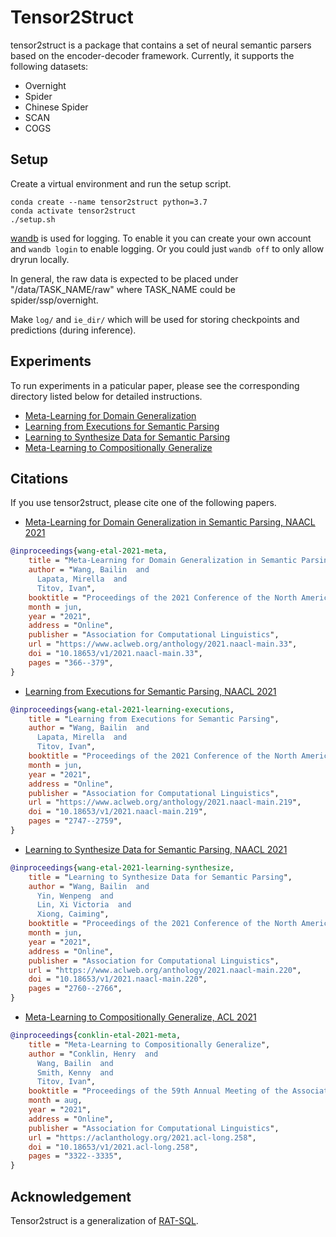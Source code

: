 # Tensor2Struct 

tensor2struct is a package that contains a set of neural semantic parsers based on the encoder-decoder framework. Currently, it supports the following datasets:

* Overnight 
* Spider
* Chinese Spider
* SCAN
* COGS


## Setup

Create a virtual environment and run the setup script.

```
conda create --name tensor2struct python=3.7
conda activate tensor2struct
./setup.sh
```

[wandb](https://www.wandb.com/) is used for logging. To enable it you can create your own account and `wandb login` to enable logging.
Or you could just `wandb off` to only allow dryrun locally.


In general, the raw data is expected to be placed under "/data/TASK\_NAME/raw" where TASK\_NAME could be spider/ssp/overnight.

Make `log/` and `ie_dir/` which will be used for storing checkpoints and predictions (during inference).


##  Experiments

To run experiments in a paticular paper, please see the corresponding directory listed below for detailed instructions. 

* [Meta-Learning for Domain Generalization](experiments/spider_dg/)
* [Learning from Executions for Semantic Parsing](experiments/semi_sup/)
* [Learning to Synthesize Data for Semantic Parsing](experiments/sql2nl/)
* [Meta-Learning to Compositionally Generalize](experiments/comp_maml)

## Citations

If you use tensor2struct, please cite one of the following papers.

* [Meta-Learning for Domain Generalization in Semantic Parsing, NAACL 2021](https://arxiv.org/abs/2010.11988)

``` bibtex
@inproceedings{wang-etal-2021-meta,
    title = "Meta-Learning for Domain Generalization in Semantic Parsing",
    author = "Wang, Bailin  and
      Lapata, Mirella  and
      Titov, Ivan",
    booktitle = "Proceedings of the 2021 Conference of the North American Chapter of the Association for Computational Linguistics: Human Language Technologies",
    month = jun,
    year = "2021",
    address = "Online",
    publisher = "Association for Computational Linguistics",
    url = "https://www.aclweb.org/anthology/2021.naacl-main.33",
    doi = "10.18653/v1/2021.naacl-main.33",
    pages = "366--379",
}
```

* [Learning from Executions for Semantic Parsing, NAACL 2021](https://arxiv.org/abs/2104.05819)

``` bibtex
@inproceedings{wang-etal-2021-learning-executions,
    title = "Learning from Executions for Semantic Parsing",
    author = "Wang, Bailin  and
      Lapata, Mirella  and
      Titov, Ivan",
    booktitle = "Proceedings of the 2021 Conference of the North American Chapter of the Association for Computational Linguistics: Human Language Technologies",
    month = jun,
    year = "2021",
    address = "Online",
    publisher = "Association for Computational Linguistics",
    url = "https://www.aclweb.org/anthology/2021.naacl-main.219",
    doi = "10.18653/v1/2021.naacl-main.219",
    pages = "2747--2759",
}
```

* [Learning to Synthesize Data for Semantic Parsing, NAACL 2021](https://arxiv.org/abs/2104.05827)

``` bibtex
@inproceedings{wang-etal-2021-learning-synthesize,
    title = "Learning to Synthesize Data for Semantic Parsing",
    author = "Wang, Bailin  and
      Yin, Wenpeng  and
      Lin, Xi Victoria  and
      Xiong, Caiming",
    booktitle = "Proceedings of the 2021 Conference of the North American Chapter of the Association for Computational Linguistics: Human Language Technologies",
    month = jun,
    year = "2021",
    address = "Online",
    publisher = "Association for Computational Linguistics",
    url = "https://www.aclweb.org/anthology/2021.naacl-main.220",
    doi = "10.18653/v1/2021.naacl-main.220",
    pages = "2760--2766",
}
```

* [Meta-Learning to Compositionally Generalize, ACL 2021](https://arxiv.org/abs/2106.04252)

``` bibtex
@inproceedings{conklin-etal-2021-meta,
    title = "Meta-Learning to Compositionally Generalize",
    author = "Conklin, Henry  and
      Wang, Bailin  and
      Smith, Kenny  and
      Titov, Ivan",
    booktitle = "Proceedings of the 59th Annual Meeting of the Association for Computational Linguistics and the 11th International Joint Conference on Natural Language Processing (Volume 1: Long Papers)",
    month = aug,
    year = "2021",
    address = "Online",
    publisher = "Association for Computational Linguistics",
    url = "https://aclanthology.org/2021.acl-long.258",
    doi = "10.18653/v1/2021.acl-long.258",
    pages = "3322--3335",
}
```

## Acknowledgement

Tensor2struct is a generalization of [RAT-SQL](https://github.com/microsoft/rat-sql).
